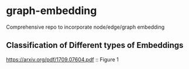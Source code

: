 # graph-embedding
Comprehensive repo to incorporate node/edge/graph embedding 

## Classification of Different types of Embeddings
https://arxiv.org/pdf/1709.07604.pdf :: Figure 1
